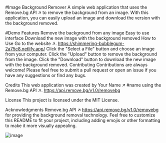 #Image Background Remover
A simple web application that uses the Remove.bg API ↗ to remove the background from an image. With this application, you can easily upload an image and download the version with the background removed.

#Demo
Features
Remove the background from any image
Easy to use interface
Download the new image with the background removed
How to Use
Go to the website ↗. https://shimmering-bubblegum-2a75c8.netlify.app/
Click the "Select a File" button and choose an image from your computer.
Click the "Upload" button to remove the background from the image.
Click the "Download" button to download the new image with the background removed.
Contributing
Contributions are always welcome! Please feel free to submit a pull request or open an issue if you have any suggestions or find any bugs.

Credits
This web application was created by Your Name ↗ #name using the Remove.bg API ↗. https://api.remove.bg/v1.0/removebg

License
This project is licensed under the MIT License.

Acknowledgments
Remove.bg API ↗  https://api.remove.bg/v1.0/removebg for providing the background removal technology.
Feel free to customize this README to fit your project, including adding emojis or other formatting to make it more visually appealing.




![image](https://github.com/ritikZ18/Code_Clause_internship/assets/116812243/dc7e46ec-2371-4d2f-8e1d-dd4736f1f9d8)
